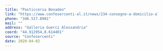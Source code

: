 ```yaml
---
title: "Pasticceria Bonadeo"
link: "https://www.confesercenti-al.it/news/234-consegne-a-domicilio-alessandria-lista-aggiornata-al-26-marzo.html"
phone: "346.517.8981"
mail: ""
address: "Galleria Guerci Alessandria"
coord: "44.912954,8.614401"
source: "Confesercenti"
date: 2020-04-02
---
```



